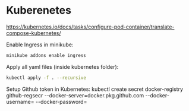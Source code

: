 # Kuberenetes

https://kubernetes.io/docs/tasks/configure-pod-container/translate-compose-kubernetes/

Enable Ingress in minikube:
```bash
minikube addons enable ingress
```

Apply all yaml files (inside kubernetes folder):
```bash
kubectl apply -f . --recursive
```

Setup Github token in Kubernetes:
kubectl create secret docker-registry github-regsecr --docker-server=docker.pkg.github.com --docker-username=<username> --docker-password=<PAT>